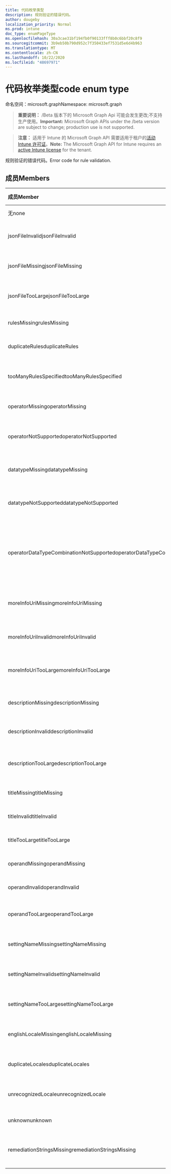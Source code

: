 ```yaml
---
title: 代码枚举类型
description: 规则验证的错误代码。
author: dougeby
localization_priority: Normal
ms.prod: intune
doc_type: enumPageType
ms.openlocfilehash: 30a3cae31bf194fb0f90133fff8b0c6bbf20c8f9
ms.sourcegitcommit: 3b9eb50b790d952c7f350433ef7531d5e6d4b963
ms.translationtype: MT
ms.contentlocale: zh-CN
ms.lasthandoff: 10/22/2020
ms.locfileid: "48697971"
---
```

# <a name="code-enum-type"></a><span data-ttu-id="47bd7-103">代码枚举类型</span><span class="sxs-lookup"><span data-stu-id="47bd7-103">code enum type</span></span>

<span data-ttu-id="47bd7-104">命名空间：microsoft.graph</span><span class="sxs-lookup"><span data-stu-id="47bd7-104">Namespace: microsoft.graph</span></span>

> <span data-ttu-id="47bd7-105">**重要说明：** /Beta 版本下的 Microsoft Graph Api 可能会发生更改;不支持生产使用。</span><span class="sxs-lookup"><span data-stu-id="47bd7-105">**Important:** Microsoft Graph APIs under the /beta version are subject to change; production use is not supported.</span></span>

> <span data-ttu-id="47bd7-106">**注意：** 适用于 Intune 的 Microsoft Graph API 需要适用于租户的[活动 Intune 许可证](https://go.microsoft.com/fwlink/?linkid=839381)。</span><span class="sxs-lookup"><span data-stu-id="47bd7-106">**Note:** The Microsoft Graph API for Intune requires an [active Intune license](https://go.microsoft.com/fwlink/?linkid=839381) for the tenant.</span></span>

<span data-ttu-id="47bd7-107">规则验证的错误代码。</span><span class="sxs-lookup"><span data-stu-id="47bd7-107">Error code for rule validation.</span></span>

## <a name="members"></a><span data-ttu-id="47bd7-108">成员</span><span class="sxs-lookup"><span data-stu-id="47bd7-108">Members</span></span>
|<span data-ttu-id="47bd7-109">成员</span><span class="sxs-lookup"><span data-stu-id="47bd7-109">Member</span></span>|<span data-ttu-id="47bd7-110">值</span><span class="sxs-lookup"><span data-stu-id="47bd7-110">Value</span></span>|<span data-ttu-id="47bd7-111">说明</span><span class="sxs-lookup"><span data-stu-id="47bd7-111">Description</span></span>|
|:---|:---|:---|
|<span data-ttu-id="47bd7-112">无</span><span class="sxs-lookup"><span data-stu-id="47bd7-112">none</span></span>|<span data-ttu-id="47bd7-113">0</span><span class="sxs-lookup"><span data-stu-id="47bd7-113">0</span></span>|<span data-ttu-id="47bd7-114">无错误。</span><span class="sxs-lookup"><span data-stu-id="47bd7-114">None error.</span></span>|
|<span data-ttu-id="47bd7-115">jsonFileInvalid</span><span class="sxs-lookup"><span data-stu-id="47bd7-115">jsonFileInvalid</span></span>|<span data-ttu-id="47bd7-116">1</span><span class="sxs-lookup"><span data-stu-id="47bd7-116">1</span></span>|<span data-ttu-id="47bd7-117">Json 文件无效错误。</span><span class="sxs-lookup"><span data-stu-id="47bd7-117">Json file invalid error.</span></span>|
|<span data-ttu-id="47bd7-118">jsonFileMissing</span><span class="sxs-lookup"><span data-stu-id="47bd7-118">jsonFileMissing</span></span>|<span data-ttu-id="47bd7-119">双面</span><span class="sxs-lookup"><span data-stu-id="47bd7-119">2</span></span>|<span data-ttu-id="47bd7-120">Json 文件缺少错误。</span><span class="sxs-lookup"><span data-stu-id="47bd7-120">Json file missing error.</span></span>|
|<span data-ttu-id="47bd7-121">jsonFileTooLarge</span><span class="sxs-lookup"><span data-stu-id="47bd7-121">jsonFileTooLarge</span></span>|<span data-ttu-id="47bd7-122">第三章</span><span class="sxs-lookup"><span data-stu-id="47bd7-122">3</span></span>|<span data-ttu-id="47bd7-123">Json 文件过大错误。</span><span class="sxs-lookup"><span data-stu-id="47bd7-123">Json file too large error.</span></span>|
|<span data-ttu-id="47bd7-124">rulesMissing</span><span class="sxs-lookup"><span data-stu-id="47bd7-124">rulesMissing</span></span>|<span data-ttu-id="47bd7-125">4 </span><span class="sxs-lookup"><span data-stu-id="47bd7-125">4</span></span>|<span data-ttu-id="47bd7-126">缺少错误的规则。</span><span class="sxs-lookup"><span data-stu-id="47bd7-126">Rules missing error.</span></span>|
|<span data-ttu-id="47bd7-127">duplicateRules</span><span class="sxs-lookup"><span data-stu-id="47bd7-127">duplicateRules</span></span>|<span data-ttu-id="47bd7-128">5 </span><span class="sxs-lookup"><span data-stu-id="47bd7-128">5</span></span>|<span data-ttu-id="47bd7-129">重复规则错误。</span><span class="sxs-lookup"><span data-stu-id="47bd7-129">Duplicate rules error.</span></span>|
|<span data-ttu-id="47bd7-130">tooManyRulesSpecified</span><span class="sxs-lookup"><span data-stu-id="47bd7-130">tooManyRulesSpecified</span></span>|<span data-ttu-id="47bd7-131">6 </span><span class="sxs-lookup"><span data-stu-id="47bd7-131">6</span></span>|<span data-ttu-id="47bd7-132">指定的规则过多错误。</span><span class="sxs-lookup"><span data-stu-id="47bd7-132">Too many rules specified error.</span></span>|
|<span data-ttu-id="47bd7-133">operatorMissing</span><span class="sxs-lookup"><span data-stu-id="47bd7-133">operatorMissing</span></span>|<span data-ttu-id="47bd7-134">7 </span><span class="sxs-lookup"><span data-stu-id="47bd7-134">7</span></span>|<span data-ttu-id="47bd7-135">运算符缺少错误。</span><span class="sxs-lookup"><span data-stu-id="47bd7-135">Operator missing error.</span></span>|
|<span data-ttu-id="47bd7-136">operatorNotSupported</span><span class="sxs-lookup"><span data-stu-id="47bd7-136">operatorNotSupported</span></span>|<span data-ttu-id="47bd7-137">8 </span><span class="sxs-lookup"><span data-stu-id="47bd7-137">8</span></span>|<span data-ttu-id="47bd7-138">运算符不受支持错误。</span><span class="sxs-lookup"><span data-stu-id="47bd7-138">Operator not supported error.</span></span>|
|<span data-ttu-id="47bd7-139">datatypeMissing</span><span class="sxs-lookup"><span data-stu-id="47bd7-139">datatypeMissing</span></span>|<span data-ttu-id="47bd7-140">9 </span><span class="sxs-lookup"><span data-stu-id="47bd7-140">9</span></span>|<span data-ttu-id="47bd7-141">数据类型缺少错误。</span><span class="sxs-lookup"><span data-stu-id="47bd7-141">Data type missing error.</span></span>|
|<span data-ttu-id="47bd7-142">datatypeNotSupported</span><span class="sxs-lookup"><span data-stu-id="47bd7-142">datatypeNotSupported</span></span>|<span data-ttu-id="47bd7-143">10  </span><span class="sxs-lookup"><span data-stu-id="47bd7-143">10</span></span>|<span data-ttu-id="47bd7-144">数据类型不受支持错误。</span><span class="sxs-lookup"><span data-stu-id="47bd7-144">Data type not supported error.</span></span>|
|<span data-ttu-id="47bd7-145">operatorDataTypeCombinationNotSupported</span><span class="sxs-lookup"><span data-stu-id="47bd7-145">operatorDataTypeCombinationNotSupported</span></span>|<span data-ttu-id="47bd7-146">11x17</span><span class="sxs-lookup"><span data-stu-id="47bd7-146">11</span></span>|<span data-ttu-id="47bd7-147">运算符数据类型组合不受支持错误。</span><span class="sxs-lookup"><span data-stu-id="47bd7-147">Operator data type combination not supported error.</span></span>|
|<span data-ttu-id="47bd7-148">moreInfoUriMissing</span><span class="sxs-lookup"><span data-stu-id="47bd7-148">moreInfoUriMissing</span></span>|<span data-ttu-id="47bd7-149">12 </span><span class="sxs-lookup"><span data-stu-id="47bd7-149">12</span></span>|<span data-ttu-id="47bd7-150">详细信息 urlmissing 错误。</span><span class="sxs-lookup"><span data-stu-id="47bd7-150">More info urlmissing error.</span></span>|
|<span data-ttu-id="47bd7-151">moreInfoUriInvalid</span><span class="sxs-lookup"><span data-stu-id="47bd7-151">moreInfoUriInvalid</span></span>|<span data-ttu-id="47bd7-152">13 </span><span class="sxs-lookup"><span data-stu-id="47bd7-152">13</span></span>|<span data-ttu-id="47bd7-153">详细信息 url 无效错误。</span><span class="sxs-lookup"><span data-stu-id="47bd7-153">More info url invalid error.</span></span>|
|<span data-ttu-id="47bd7-154">moreInfoUriTooLarge</span><span class="sxs-lookup"><span data-stu-id="47bd7-154">moreInfoUriTooLarge</span></span>|<span data-ttu-id="47bd7-155">14 </span><span class="sxs-lookup"><span data-stu-id="47bd7-155">14</span></span>|<span data-ttu-id="47bd7-156">详细信息您的 ltoo 大错误。</span><span class="sxs-lookup"><span data-stu-id="47bd7-156">More info ur ltoo large error.</span></span>|
|<span data-ttu-id="47bd7-157">descriptionMissing</span><span class="sxs-lookup"><span data-stu-id="47bd7-157">descriptionMissing</span></span>|<span data-ttu-id="47bd7-158">15 </span><span class="sxs-lookup"><span data-stu-id="47bd7-158">15</span></span>|<span data-ttu-id="47bd7-159">Description 缺少错误。</span><span class="sxs-lookup"><span data-stu-id="47bd7-159">Description missing error.</span></span>|
|<span data-ttu-id="47bd7-160">descriptionInvalid</span><span class="sxs-lookup"><span data-stu-id="47bd7-160">descriptionInvalid</span></span>|<span data-ttu-id="47bd7-161">16 </span><span class="sxs-lookup"><span data-stu-id="47bd7-161">16</span></span>|<span data-ttu-id="47bd7-162">Description 无效错误。</span><span class="sxs-lookup"><span data-stu-id="47bd7-162">Description invalid error.</span></span>|
|<span data-ttu-id="47bd7-163">descriptionTooLarge</span><span class="sxs-lookup"><span data-stu-id="47bd7-163">descriptionTooLarge</span></span>|<span data-ttu-id="47bd7-164">17 </span><span class="sxs-lookup"><span data-stu-id="47bd7-164">17</span></span>|<span data-ttu-id="47bd7-165">Description 过大错误。</span><span class="sxs-lookup"><span data-stu-id="47bd7-165">Description too large error.</span></span>|
|<span data-ttu-id="47bd7-166">titleMissing</span><span class="sxs-lookup"><span data-stu-id="47bd7-166">titleMissing</span></span>|<span data-ttu-id="47bd7-167">18 </span><span class="sxs-lookup"><span data-stu-id="47bd7-167">18</span></span>|<span data-ttu-id="47bd7-168">缺少标题错误。</span><span class="sxs-lookup"><span data-stu-id="47bd7-168">Title missing error.</span></span>|
|<span data-ttu-id="47bd7-169">titleInvalid</span><span class="sxs-lookup"><span data-stu-id="47bd7-169">titleInvalid</span></span>|<span data-ttu-id="47bd7-170">合</span><span class="sxs-lookup"><span data-stu-id="47bd7-170">19</span></span>|<span data-ttu-id="47bd7-171">标题无效错误。</span><span class="sxs-lookup"><span data-stu-id="47bd7-171">Title invalid error.</span></span>|
|<span data-ttu-id="47bd7-172">titleTooLarge</span><span class="sxs-lookup"><span data-stu-id="47bd7-172">titleTooLarge</span></span>|<span data-ttu-id="47bd7-173">20</span><span class="sxs-lookup"><span data-stu-id="47bd7-173">20</span></span>|<span data-ttu-id="47bd7-174">"标题太大" 错误。</span><span class="sxs-lookup"><span data-stu-id="47bd7-174">Title too large error.</span></span>|
|<span data-ttu-id="47bd7-175">operandMissing</span><span class="sxs-lookup"><span data-stu-id="47bd7-175">operandMissing</span></span>|<span data-ttu-id="47bd7-176"> 21</span><span class="sxs-lookup"><span data-stu-id="47bd7-176">21</span></span>|<span data-ttu-id="47bd7-177">操作数缺少错误。</span><span class="sxs-lookup"><span data-stu-id="47bd7-177">Operand missing error.</span></span>|
|<span data-ttu-id="47bd7-178">operandInvalid</span><span class="sxs-lookup"><span data-stu-id="47bd7-178">operandInvalid</span></span>|<span data-ttu-id="47bd7-179">22</span><span class="sxs-lookup"><span data-stu-id="47bd7-179">22</span></span>|<span data-ttu-id="47bd7-180">操作数无效错误。</span><span class="sxs-lookup"><span data-stu-id="47bd7-180">Operand invalid error.</span></span>|
|<span data-ttu-id="47bd7-181">operandTooLarge</span><span class="sxs-lookup"><span data-stu-id="47bd7-181">operandTooLarge</span></span>|<span data-ttu-id="47bd7-182">上午</span><span class="sxs-lookup"><span data-stu-id="47bd7-182">23</span></span>|<span data-ttu-id="47bd7-183">操作数过大错误。</span><span class="sxs-lookup"><span data-stu-id="47bd7-183">Operand too large error.</span></span>|
|<span data-ttu-id="47bd7-184">settingNameMissing</span><span class="sxs-lookup"><span data-stu-id="47bd7-184">settingNameMissing</span></span>|<span data-ttu-id="47bd7-185">24</span><span class="sxs-lookup"><span data-stu-id="47bd7-185">24</span></span>|<span data-ttu-id="47bd7-186">设置名称缺少错误。</span><span class="sxs-lookup"><span data-stu-id="47bd7-186">Setting name missing error.</span></span>|
|<span data-ttu-id="47bd7-187">settingNameInvalid</span><span class="sxs-lookup"><span data-stu-id="47bd7-187">settingNameInvalid</span></span>|<span data-ttu-id="47bd7-188">word</span><span class="sxs-lookup"><span data-stu-id="47bd7-188">25</span></span>|<span data-ttu-id="47bd7-189">设置名称无效错误。</span><span class="sxs-lookup"><span data-stu-id="47bd7-189">Setting name invalid error.</span></span>|
|<span data-ttu-id="47bd7-190">settingNameTooLarge</span><span class="sxs-lookup"><span data-stu-id="47bd7-190">settingNameTooLarge</span></span>|<span data-ttu-id="47bd7-191">26</span><span class="sxs-lookup"><span data-stu-id="47bd7-191">26</span></span>|<span data-ttu-id="47bd7-192">设置名称太大错误。</span><span class="sxs-lookup"><span data-stu-id="47bd7-192">Setting name too large error.</span></span>|
|<span data-ttu-id="47bd7-193">englishLocaleMissing</span><span class="sxs-lookup"><span data-stu-id="47bd7-193">englishLocaleMissing</span></span>|<span data-ttu-id="47bd7-194">27</span><span class="sxs-lookup"><span data-stu-id="47bd7-194">27</span></span>|<span data-ttu-id="47bd7-195">英语区域设置缺少错误。</span><span class="sxs-lookup"><span data-stu-id="47bd7-195">English locale missing error.</span></span>|
|<span data-ttu-id="47bd7-196">duplicateLocales</span><span class="sxs-lookup"><span data-stu-id="47bd7-196">duplicateLocales</span></span>|<span data-ttu-id="47bd7-197">28</span><span class="sxs-lookup"><span data-stu-id="47bd7-197">28</span></span>|<span data-ttu-id="47bd7-198">重复区域设置错误。</span><span class="sxs-lookup"><span data-stu-id="47bd7-198">Duplicate locales error.</span></span>|
|<span data-ttu-id="47bd7-199">unrecognizedLocale</span><span class="sxs-lookup"><span data-stu-id="47bd7-199">unrecognizedLocale</span></span>|<span data-ttu-id="47bd7-200">29</span><span class="sxs-lookup"><span data-stu-id="47bd7-200">29</span></span>|<span data-ttu-id="47bd7-201">无法识别的区域设置错误。</span><span class="sxs-lookup"><span data-stu-id="47bd7-201">Unrecognized locale error.</span></span>|
|<span data-ttu-id="47bd7-202">unknown</span><span class="sxs-lookup"><span data-stu-id="47bd7-202">unknown</span></span>|<span data-ttu-id="47bd7-203">30</span><span class="sxs-lookup"><span data-stu-id="47bd7-203">30</span></span>|<span data-ttu-id="47bd7-204">未知错误。</span><span class="sxs-lookup"><span data-stu-id="47bd7-204">Unknown error.</span></span>|
|<span data-ttu-id="47bd7-205">remediationStringsMissing</span><span class="sxs-lookup"><span data-stu-id="47bd7-205">remediationStringsMissing</span></span>|<span data-ttu-id="47bd7-206">31</span><span class="sxs-lookup"><span data-stu-id="47bd7-206">31</span></span>|<span data-ttu-id="47bd7-207">修正字符串缺少错误。</span><span class="sxs-lookup"><span data-stu-id="47bd7-207">Remediation strings missing error.</span></span>|





